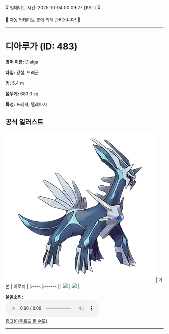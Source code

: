 
⏳ 업데이트 시간: 2025-10-04 00:09:27 (KST) ⏳

🤖 자동 업데이트 봇에 의해 관리됩니다! 🤖

---

# 디아루가 (ID: 483)
**영어 이름:** Dialga

**타입:** 강철, 드래곤

**키:** 5.4 m

**몸무게:** 683.0 kg

**특성:** 프레셔, 텔레파시

## 공식 일러스트
![](https://raw.githubusercontent.com/PokeAPI/sprites/master/sprites/pokemon/other/official-artwork/483.png)
| 기본 | 이로치 |
|:----:|:------:|
| <img src="http://play.pokemonshowdown.com/sprites/ani/dialga.gif" width="200"> | <img src="http://play.pokemonshowdown.com/sprites/ani-shiny/dialga.gif" width="200"> |

**울음소리:**<br><audio controls src="https://raw.githubusercontent.com/PokeAPI/cries/main/cries/pokemon/latest/483.ogg"></audio><br> [링크(다운로드 될 수도)](https://raw.githubusercontent.com/PokeAPI/cries/main/cries/pokemon/latest/483.ogg)


---
